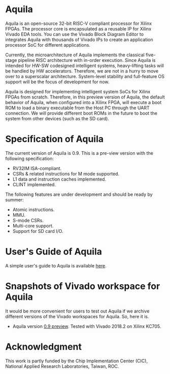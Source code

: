 # Aquila
Aquila is an open-source 32-bit RISC-V compliant processor for Xilinx FPGAs. The processor core is encapsulated as a reusable IP for Xilinx Vivado EDA tools. You can use the Vivado Block Diagram Editor to integrates Aquila with thousands of Vivado IPs to create an application processor SoC for different applications.

Currently, the microarchitecture of Aquila implements the classical five-stage pipeline RISC architecture with in-order execution. Since Aquila is intended for HW-SW codesigned intelligent systems, heavy-lifting tasks will be handled by HW accelerators. Therefore, we are not in a hurry to move over to a superscalar architecture. System-level stability and full-feature OS support will be the focus of development for now.

Aquila is designed for implementing intelligent system SoCs for Xilinx FPGAs from scratch. Therefore, in this preview version of Aquila, the default behavior of Aquila, when configured into a Xilinx FPGA, will execute a boot ROM to load a binary executable from the Host PC through the UART connection. We will provide different boot ROMs in the future to boot the system from other devices (such as the SD card).

# Specification of Aquila
The current version of Aquila is 0.9. This is a pre-view version with the following specification:

- RV32IM ISA-compliant.
- CSRs & related instructions for M mode supported.
- L1 data and instruction caches implemented.
- CLINT implemented.

The following features are under development and should be ready by summer:

- Atomic instructions.
- MMU.
- S-mode CSRs.
- Multi-core support.
- Support for SD card I/O.

# User's Guide of Aquila
A simple user's guide to Aquila is available [here](https://github.com/eisl-nctu/aquila/blob/master/docs/aquila_manual.pdf).

# Snapshots of Vivado workspace for Aquila
It would be more convenient for users to test out Aquila if we archive different versions of the Vivado workspaces for Aquila. So, here it is.

- Aquila version [0.9 preview](https://github.com/eisl-nctu/aquila/archive). Tested with Vivado 2018.2 on Xilinx KC705.

# Acknowledgment
This work is partly funded by the Chip Implementation Center (CIC), National Applied Research Laboratories, Taiwan, ROC.
